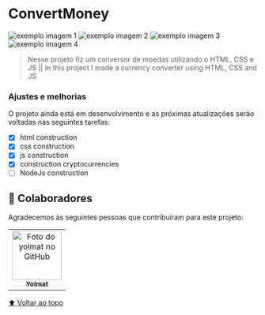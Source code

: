 # ConvertMoney

<img src="./GitImg/1.jpeg" alt="exemplo imagem 1"> <img src="./GitImg/1.jpeg" alt="exemplo imagem 2"> <img src="./GitImg/3.jpeg" alt="exemplo imagem 3"> <img src="./GitImg/4.jpeg" alt="exemplo imagem 4">

> Nesse projeto fiz um conversor de moedas utilizando o HTML, CSS e JS || In this project I made a currency converter using HTML, CSS and JS

### Ajustes e melhorias

O projeto ainda está em desenvolvimento e as próximas atualizações serão voltadas nas seguintes tarefas:

- [x] html construction
- [x] css construction
- [x] js construction
- [x] construction cryptocurrencies
- [ ] NodeJs construction

## 🤝 Colaboradores

Agradecemos às seguintes pessoas que contribuíram para este projeto:

<table>
  <tr>
    <td align="center">
      <a href="www.github.com/yolmat">
        <img src="./GitImg/Yolmat.jpg" width="100px;" alt="Foto do yolmat no GitHub"/><br>
        <sub>
          <b>Yolmat</b>
        </sub>
      </a>
    </td>
  </tr>
</table>

[⬆ Voltar ao topo](#nome-do-projeto)<br>
